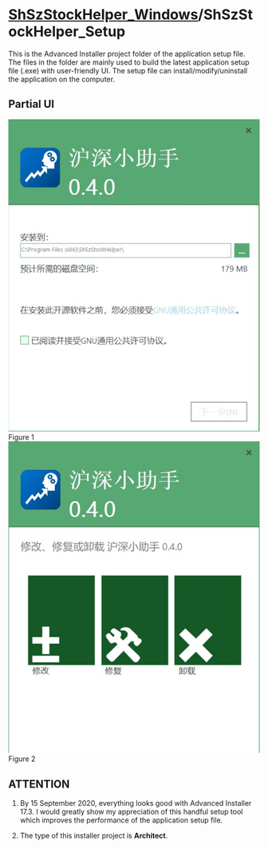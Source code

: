 # [ShSzStockHelper_Windows](https://github.com/ArvinZJC/ShSzStockHelper-Windows)/ShSzStockHelper_Setup

This is the Advanced Installer project folder of the application setup file. The files in the folder are mainly used to build the latest application setup file (.exe) with user-friendly UI. The setup file can install/modify/uninstall the application on the computer.

## Partial UI

![UI1.jpg](UI1.jpg)Figure 1
![UI2.jpg](UI2.jpg)Figure 2

## ATTENTION

1. By 15 September 2020, everything looks good with Advanced Installer 17.3. I would greatly show my appreciation of this handful setup tool which improves the performance of the application setup file.

2. The type of this installer project is **Architect**.

